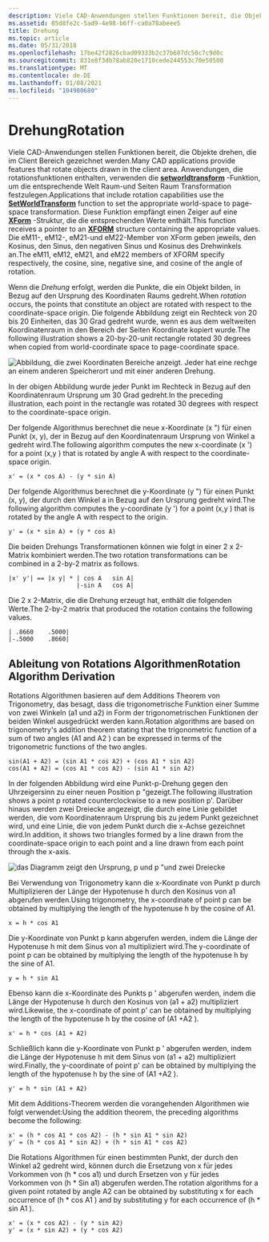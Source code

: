 ```yaml
---
description: Viele CAD-Anwendungen stellen Funktionen bereit, die Objekte drehen, die im Client Bereich gezeichnet werden.
ms.assetid: 85d8fe2c-5ad9-4e98-b6ff-ca0a78abeee5
title: Drehung
ms.topic: article
ms.date: 05/31/2018
ms.openlocfilehash: 17be42f2826cbad09333b2c37b607dc50c7c9d0c
ms.sourcegitcommit: 831e8f3db78ab820e1710cede244553c70e50500
ms.translationtype: MT
ms.contentlocale: de-DE
ms.lasthandoff: 01/08/2021
ms.locfileid: "104980680"
---
```

# <a name="rotation"></a><span data-ttu-id="ce9e7-103">Drehung</span><span class="sxs-lookup"><span data-stu-id="ce9e7-103">Rotation</span></span>

<span data-ttu-id="ce9e7-104">Viele CAD-Anwendungen stellen Funktionen bereit, die Objekte drehen, die im Client Bereich gezeichnet werden.</span><span class="sxs-lookup"><span data-stu-id="ce9e7-104">Many CAD applications provide features that rotate objects drawn in the client area.</span></span> <span data-ttu-id="ce9e7-105">Anwendungen, die rotationsfunktionen enthalten, verwenden die [**setworldtransform**](/windows/desktop/api/Wingdi/nf-wingdi-setworldtransform) -Funktion, um die entsprechende Welt Raum-und Seiten Raum Transformation festzulegen.</span><span class="sxs-lookup"><span data-stu-id="ce9e7-105">Applications that include rotation capabilities use the [**SetWorldTransform**](/windows/desktop/api/Wingdi/nf-wingdi-setworldtransform) function to set the appropriate world-space to page-space transformation.</span></span> <span data-ttu-id="ce9e7-106">Diese Funktion empfängt einen Zeiger auf eine [**XForm**](/windows/win32/api/wingdi/ns-wingdi-xform) -Struktur, die die entsprechenden Werte enthält.</span><span class="sxs-lookup"><span data-stu-id="ce9e7-106">This function receives a pointer to an [**XFORM**](/windows/win32/api/wingdi/ns-wingdi-xform) structure containing the appropriate values.</span></span> <span data-ttu-id="ce9e7-107">Die eM11-, eM12-, eM21-und eM22-Member von XForm geben jeweils, den Kosinus, den Sinus, den negativen Sinus und Kosinus des Drehwinkels an.</span><span class="sxs-lookup"><span data-stu-id="ce9e7-107">The eM11, eM12, eM21, and eM22 members of XFORM specify respectively, the cosine, sine, negative sine, and cosine of the angle of rotation.</span></span>

<span data-ttu-id="ce9e7-108">Wenn die *Drehung* erfolgt, werden die Punkte, die ein Objekt bilden, in Bezug auf den Ursprung des Koordinaten Raums gedreht.</span><span class="sxs-lookup"><span data-stu-id="ce9e7-108">When *rotation* occurs, the points that constitute an object are rotated with respect to the coordinate-space origin.</span></span> <span data-ttu-id="ce9e7-109">Die folgende Abbildung zeigt ein Rechteck von 20 bis 20 Einheiten, das 30 Grad gedreht wurde, wenn es aus dem weltweiten Koordinatenraum in den Bereich der Seiten Koordinate kopiert wurde.</span><span class="sxs-lookup"><span data-stu-id="ce9e7-109">The following illustration shows a 20-by-20-unit rectangle rotated 30 degrees when copied from world-coordinate space to page-coordinate space.</span></span>

![Abbildung, die zwei Koordinaten Bereiche anzeigt. Jeder hat eine rechge an einem anderen Speicherort und mit einer anderen Drehung.](images/cstrn-11.png)

<span data-ttu-id="ce9e7-111">In der obigen Abbildung wurde jeder Punkt im Rechteck in Bezug auf den Koordinatenraum Ursprung um 30 Grad gedreht.</span><span class="sxs-lookup"><span data-stu-id="ce9e7-111">In the preceding illustration, each point in the rectangle was rotated 30 degrees with respect to the coordinate-space origin.</span></span>

<span data-ttu-id="ce9e7-112">Der folgende Algorithmus berechnet die neue x-Koordinate (x ") für einen Punkt (x, y), der in Bezug auf den Koordinatenraum Ursprung von Winkel a gedreht wird.</span><span class="sxs-lookup"><span data-stu-id="ce9e7-112">The following algorithm computes the new x-coordinate (x ') for a point (x,y ) that is rotated by angle A with respect to the coordinate-space origin.</span></span>

``` syntax
x' = (x * cos A) - (y * sin A) 
```

<span data-ttu-id="ce9e7-113">Der folgende Algorithmus berechnet die y-Koordinate (y ") für einen Punkt (x, y), der durch den Winkel a in Bezug auf den Ursprung gedreht wird.</span><span class="sxs-lookup"><span data-stu-id="ce9e7-113">The following algorithm computes the y-coordinate (y ') for a point (x,y ) that is rotated by the angle A with respect to the origin.</span></span>

``` syntax
y' = (x * sin A) + (y * cos A) 
```

<span data-ttu-id="ce9e7-114">Die beiden Drehungs Transformationen können wie folgt in einer 2 x 2-Matrix kombiniert werden.</span><span class="sxs-lookup"><span data-stu-id="ce9e7-114">The two rotation transformations can be combined in a 2-by-2 matrix as follows.</span></span>

``` syntax
|x' y'| == |x y| * | cos A   sin A| 
                   |-sin A   cos A| 
```

<span data-ttu-id="ce9e7-115">Die 2 x 2-Matrix, die die Drehung erzeugt hat, enthält die folgenden Werte.</span><span class="sxs-lookup"><span data-stu-id="ce9e7-115">The 2-by-2 matrix that produced the rotation contains the following values.</span></span>

``` syntax
| .8660    .5000| 
|-.5000    .8660| 
```

## <a name="rotation-algorithm-derivation"></a><span data-ttu-id="ce9e7-116">Ableitung von Rotations Algorithmen</span><span class="sxs-lookup"><span data-stu-id="ce9e7-116">Rotation Algorithm Derivation</span></span>

<span data-ttu-id="ce9e7-117">Rotations Algorithmen basieren auf dem Additions Theorem von Trigonometry, das besagt, dass die trigonometrische Funktion einer Summe von zwei Winkeln (a1 und a2) in Form der trigonometrischen Funktionen der beiden Winkel ausgedrückt werden kann.</span><span class="sxs-lookup"><span data-stu-id="ce9e7-117">Rotation algorithms are based on trigonometry's addition theorem stating that the trigonometric function of a sum of two angles (A1 and A2 ) can be expressed in terms of the trigonometric functions of the two angles.</span></span>

``` syntax
sin(A1 + A2) = (sin A1 * cos A2) + (cos A1 * sin A2) 
cos(A1 + A2) = (cos A1 * cos A2) - (sin A1 * sin A2) 
```

<span data-ttu-id="ce9e7-118">In der folgenden Abbildung wird eine Punkt-p-Drehung gegen den Uhrzeigersinn zu einer neuen Position p "gezeigt.</span><span class="sxs-lookup"><span data-stu-id="ce9e7-118">The following illustration shows a point p rotated counterclockwise to a new position p'.</span></span> <span data-ttu-id="ce9e7-119">Darüber hinaus werden zwei Dreiecke angezeigt, die durch eine Linie gebildet werden, die vom Koordinatenraum Ursprung bis zu jedem Punkt gezeichnet wird, und eine Linie, die von jedem Punkt durch die x-Achse gezeichnet wird.</span><span class="sxs-lookup"><span data-stu-id="ce9e7-119">In addition, it shows two triangles formed by a line drawn from the coordinate-space origin to each point and a line drawn from each point through the x-axis.</span></span>

![das Diagramm zeigt den Ursprung, p und p "und zwei Dreiecke](images/cstrn-12.png)

<span data-ttu-id="ce9e7-121">Bei Verwendung von Trigonometry kann die x-Koordinate von Punkt p durch Multiplizieren der Länge der Hypotenuse h durch den Kosinus von a1 abgerufen werden.</span><span class="sxs-lookup"><span data-stu-id="ce9e7-121">Using trigonometry, the x-coordinate of point p can be obtained by multiplying the length of the hypotenuse h by the cosine of A1.</span></span>

``` syntax
x = h * cos A1 
```

<span data-ttu-id="ce9e7-122">Die y-Koordinate von Punkt p kann abgerufen werden, indem die Länge der Hypotenuse h mit dem Sinus von a1 multipliziert wird.</span><span class="sxs-lookup"><span data-stu-id="ce9e7-122">The y-coordinate of point p can be obtained by multiplying the length of the hypotenuse h by the sine of A1.</span></span>

``` syntax
y = h * sin A1 
```

<span data-ttu-id="ce9e7-123">Ebenso kann die x-Koordinate des Punkts p ' abgerufen werden, indem die Länge der Hypotenuse h durch den Kosinus von (a1 + a2) multipliziert wird.</span><span class="sxs-lookup"><span data-stu-id="ce9e7-123">Likewise, the x-coordinate of point p' can be obtained by multiplying the length of the hypotenuse h by the cosine of (A1 +A2 ).</span></span>

``` syntax
x' = h * cos (A1 + A2) 
```

<span data-ttu-id="ce9e7-124">Schließlich kann die y-Koordinate von Punkt p ' abgerufen werden, indem die Länge der Hypotenuse h mit dem Sinus von (a1 + a2) multipliziert wird.</span><span class="sxs-lookup"><span data-stu-id="ce9e7-124">Finally, the y-coordinate of point p' can be obtained by multiplying the length of the hypotenuse h by the sine of (A1 +A2 ).</span></span>

``` syntax
y' = h * sin (A1 + A2) 
```

<span data-ttu-id="ce9e7-125">Mit dem Additions-Theorem werden die vorangehenden Algorithmen wie folgt verwendet:</span><span class="sxs-lookup"><span data-stu-id="ce9e7-125">Using the addition theorem, the preceding algorithms become the following:</span></span>

``` syntax
x' = (h * cos A1 * cos A2) - (h * sin A1 * sin A2) 
y' = (h * cos A1 * sin A2) + (h * sin A1 * cos A2) 
```

<span data-ttu-id="ce9e7-126">Die Rotations Algorithmen für einen bestimmten Punkt, der durch den Winkel a2 gedreht wird, können durch die Ersetzung von x für jedes Vorkommen von (h \* cos a1) und durch Ersetzen von y für jedes Vorkommen von (h \* Sin a1) abgerufen werden.</span><span class="sxs-lookup"><span data-stu-id="ce9e7-126">The rotation algorithms for a given point rotated by angle A2 can be obtained by substituting x for each occurrence of (h \* cos A1 ) and by substituting y for each occurrence of (h \* sin A1 ).</span></span>

``` syntax
x' = (x * cos A2) - (y * sin A2) 
y' = (x * sin A2) + (y * cos A2) 
```

 

 



